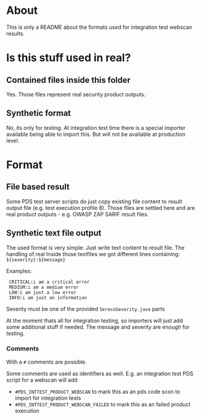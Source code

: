 <!-- SPDX-License-Identifier: MIT --->

# About
This is only a README about the formats used for integration test webscan results.

# Is this stuff used in real?

## Contained files inside this folder
Yes. Those files represent real security product outputs.

## Synthetic format
No, its only for testing. At integration test time there is a special importer available being able 
to import this. But will not be available at production level.

# Format

## File based result
Some PDS test server scripts do just copy existing file content to result output file (e.g. test execution profile 8).
Those files are settled here and are real product outputs - e.g. OWASP ZAP SARIF result files.

## Synthetic text file output
The used format is very simple: Just write text content to result file. The handling of 
real 
Inside those textfiles we got different lines containing: 
`${severity}:${message}`

 Examples:

```
 CRITICAL:i am a critical error
 MEDIUM:i am a medium error
 LOW:i am just a low error
 INFO:i am just an information
```


Severity must be one of the provided `SerecoSeverity.java` parts

At the moment thats all for integration testing, so importers will just add some additional stuff
if needed. The message and severity are enough for testing.

### Comments
With a `#` comments are possible.

Some comments are used as identifiers as well.
E.g. an integration test PDS script for a webscan will add

- `#PDS_INTTEST_PRODUCT_WEBSCAN` to mark this as an pds code scon to import for  integration tests
- `#PDS_INTTEST_PRODUCT_WEBSCAN_FAILED` to mark this as an failed product execution
